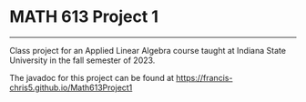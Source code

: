 # MATH 613 Project 1
___
Class project for an Applied Linear Algebra course taught at Indiana State University in the fall semester of 2023.

The javadoc for this project can be found at https://francis-chris5.github.io/Math613Project1 